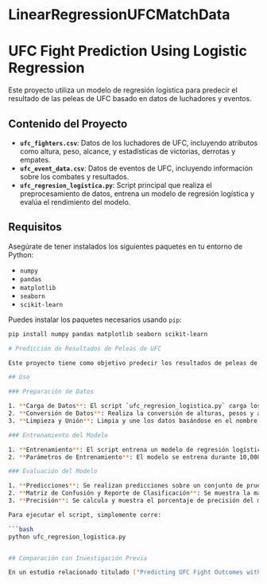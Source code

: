 # LinearRegressionUFCMatchData
# UFC Fight Prediction Using Logistic Regression

Este proyecto utiliza un modelo de regresión logística para predecir el resultado de las peleas de UFC basado en datos de luchadores y eventos.

## Contenido del Proyecto

- **`ufc_fighters.csv`**: Datos de los luchadores de UFC, incluyendo atributos como altura, peso, alcance, y estadísticas de victorias, derrotas y empates.
- **`ufc_event_data.csv`**: Datos de eventos de UFC, incluyendo información sobre los combates y resultados.
- **`ufc_regresion_logistica.py`**: Script principal que realiza el preprocesamiento de datos, entrena un modelo de regresión logística y evalúa el rendimiento del modelo.

## Requisitos

Asegúrate de tener instalados los siguientes paquetes en tu entorno de Python:

- `numpy`
- `pandas`
- `matplotlib`
- `seaborn`
- `scikit-learn`

Puedes instalar los paquetes necesarios usando `pip`:

```bash
pip install numpy pandas matplotlib seaborn scikit-learn

# Predicción de Resultados de Peleas de UFC

Este proyecto tiene como objetivo predecir los resultados de peleas de UFC utilizando un modelo de regresión logística. A continuación se detallan los pasos para preparar los datos, entrenar el modelo, y evaluar su rendimiento.

## Uso

### Preparación de Datos

1. **Carga de Datos**: El script `ufc_regresion_logistica.py` carga los datasets `ufc_fighters.csv` y `ufc_event_data.csv`.
2. **Conversión de Datos**: Realiza la conversión de alturas, pesos y alcances a formatos numéricos.
3. **Limpieza y Unión**: Limpia y une los datos basándose en el nombre completo del luchador.

### Entrenamiento del Modelo

1. **Entrenamiento**: El script entrena un modelo de regresión logística con los datos procesados.
2. **Parámetros de Entrenamiento**: El modelo se entrena durante 10,000 épocas con una tasa de aprendizaje de 0.01.

### Evaluación del Modelo

1. **Predicciones**: Se realizan predicciones sobre un conjunto de prueba.
2. **Matriz de Confusión y Reporte de Clasificación**: Se muestra la matriz de confusión y el reporte de clasificación.
3. **Precisión**: Se calcula y muestra el porcentaje de precisión del modelo.

Para ejecutar el script, simplemente corre:

```bash
python ufc_regresion_logistica.py


## Comparación con Investigación Previa

En un estudio relacionado titulado ["Predicting UFC Fight Outcomes with Machine Learning"]([enlace-al-estudio](https://kth.diva-portal.org/smash/get/diva2:1878726/FULLTEXT01.pdf), se logró un porcentaje de aciertos del 60% utilizando un modelo similar pero con un conjunto de datos diferente. En comparación, nuestro modelo alcanzó una precisión del 51%.

